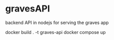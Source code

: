 # gravesAPI
backend API in nodejs for serving the graves app


docker build . -t graves-api
docker compose up
